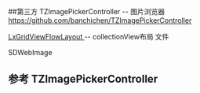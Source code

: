 ##第三方
TZImagePickerController   --  图片浏览器
https://github.com/banchichen/TZImagePickerController

[LxGridViewFlowLayout ](#https://github.com/DeveloperLx/LxGridView)     -- collectionView布局 文件


SDWebImage

## 参考 TZImagePickerController
